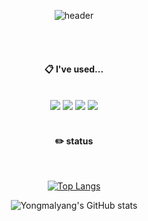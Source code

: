 <div align="center"> 

![header](https://capsule-render.vercel.app/api?type=cylinder&color=000000&height=150&section=header&text=Hi&fontColor=ffffff&fontSize=70&animation=fadeIn&fontAlignY=55&desc=%20&descAlignY=62&descAlign=62)
  


  
 <br/>
 <br/>
  
####  :clipboard: I've used... 
  
 <br/>

<img src="https://img.shields.io/badge/github-181717?style=for-the-badge&logo=github&logoColor=white">
<img src="https://img.shields.io/badge/unity-FFFFFF?style=for-the-badge&logo=Unity&logoColor=black">
<img src="https://img.shields.io/badge/UnrealEngine-0E1128?style=for-the-badge&logo=UnrealEngine&logoColor=white">
<img src="https://img.shields.io/badge/VSCode-007ACC?style=for-the-badge&logo=VisualStudioCode&logoColor=white">
 
   <br/>
   <br/>
 
#### :pencil2: status
 
  <br/>
  
[![Top Langs](https://github-readme-stats.vercel.app/api/top-langs/?username=yongmalyang&layout=compact)](https://github.com/anuraghazra/github-readme-stats)

  ![Yongmalyang's GitHub stats](https://github-readme-stats.vercel.app/api?username=yongmalyang&show_icons=true&theme=transparent)
</div>
